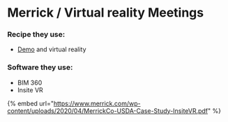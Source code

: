 # Merrick / Virtual reality Meetings

### Recipe they use: 

* [Demo](../agile-toolbox/project-demo.md) and virtual reality 

### Software they use: 

* BIM 360
* Insite VR



{% embed url="https://www.merrick.com/wp-content/uploads/2020/04/MerrickCo-USDA-Case-Study-InsiteVR.pdf" %}



